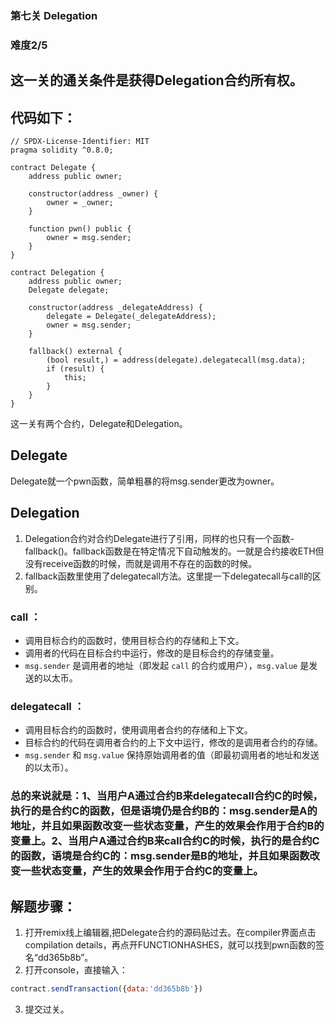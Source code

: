 ### 第七关 Delegation
### 难度2/5
## 这一关的通关条件是获得Delegation合约所有权。
## 代码如下：
```Solidity
// SPDX-License-Identifier: MIT
pragma solidity ^0.8.0;

contract Delegate {
    address public owner;

    constructor(address _owner) {
        owner = _owner;
    }

    function pwn() public {
        owner = msg.sender;
    }
}

contract Delegation {
    address public owner;
    Delegate delegate;

    constructor(address _delegateAddress) {
        delegate = Delegate(_delegateAddress);
        owner = msg.sender;
    }

    fallback() external {
        (bool result,) = address(delegate).delegatecall(msg.data);
        if (result) {
            this;
        }
    }
}
```
这一关有两个合约，Delegate和Delegation。
## Delegate
Delegate就一个pwn函数，简单粗暴的将msg.sender更改为owner。
## Delegation
1. Delegation合约对合约Delegate进行了引用，同样的也只有一个函数-fallback()。fallback函数是在特定情况下自动触发的。一就是合约接收ETH但没有receive函数的时候，而就是调用不存在的函数的时候。
2. fallback函数里使用了delegatecall方法。这里提一下delegatecall与call的区别。
### call ：
- 调用目标合约的函数时，使用目标合约的存储和上下文。
- 调用者的代码在目标合约中运行，修改的是目标合约的存储变量。
- `msg.sender` 是调用者的地址（即发起 `call` 的合约或用户），`msg.value` 是发送的以太币。

### delegatecall ：
- 调用目标合约的函数时，使用调用者合约的存储和上下文。
- 目标合约的代码在调用者合约的上下文中运行，修改的是调用者合约的存储。
- `msg.sender` 和 `msg.value` 保持原始调用者的值（即最初调用者的地址和发送的以太币）。
### 总的来说就是：1、当用户A通过合约B来delegatecall合约C的时候，执行的是合约C的函数，但是语境仍是合约B的：msg.sender是A的地址，并且如果函数改变一些状态变量，产生的效果会作用于合约B的变量上。2、当用户A通过合约B来call合约C的时候，执行的是合约C的函数，语境是合约C的：msg.sender是B的地址，并且如果函数改变一些状态变量，产生的效果会作用于合约C的变量上。

## 解题步骤：
1. 打开remix线上编辑器,把Delegate合约的源码贴过去。在compiler界面点击compilation details，再点开FUNCTIONHASHES，就可以找到pwn函数的签名“dd365b8b”。
2.  打开console，直接输入：
```Javascript
contract.sendTransaction({data:'dd365b8b'})
```
3. 提交过关。
